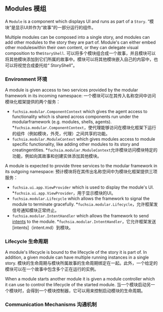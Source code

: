  
## Modules  模组 

A `Module` is a component which displays UI and runs as part of a `Story`.  “模块”是显示UI并作为“故事”的一部分运行的组件。

Multiple modules can be composed into a single story, and modules can add other modules to the story they are part of. Module's can either embed other moduleswithin their own content, or they can delegate visual composition to the`StoryShell`. 可以将多个模块组合成一个故事，并且模块可以将其他模块添加到它们所属的故事中。模块可以将其他模块嵌入自己的内容中，也可以将视觉合成委托给“ StoryShell”。

 
### Environment  环境 

A module is given access to two services provided by the modular framework in its incoming namespace: 一个模块可以在其传入名称空间中访问模块化框架提供的两个服务：

 
*   `fuchsia.modular.ComponentContext` which gives the agent access to functionality which is shared across components run under the modularframework (e.g. modules, shells, agents). *`fuchsia.modular.ComponentContext`，使代理能够访问在模块化框架下运行的组件（例如模块，外壳，代理）之间共享的功能。
*   `fuchsia.modular.ModuleContext` which gives modules access to module specific functionality, like adding other modules to its story and creatingentities. *`fuchsia.modular.ModuleContext`允许模块访问模块特定的功能，例如向其故事和创建实体添加其他模块。

A module is expected to provide three services to the modular framework in its outgoing namespace: 预计模块将在其传出名称空间中为模块化框架提供三项服务：

 
*   `fuchsia.ui.app.ViewProvider` which is used to display the module's UI.  *`fuchsia.ui.app.ViewProvider`，用于显示模块的UI。
*   `fuchsia.modular.Lifecycle` which allows the framework to signal the module to terminate gracefully. *`fuchsia.modular.Lifecycle`，允许框架发信号通知模块正常终止。
*   `fuchsia.modular.IntentHandler` which allows the framework to send [intents](intent.md) to the module. *`fuchsia.modular.IntentHandler`，它允许框架发送[intents]（intent.md）到模块。

 
### Lifecycle  生命周期 

A module's lifecycle is bound to the lifecycle of the story it is part of. In addition, a given module can have multiple running instances in a single story. 模块的生命周期与模块所属故事的生命周期绑定在一起。此外，一个给定的模块可以在一个故事中包含多个正在运行的实例。

When a module starts another module it is given a module controller which it can use to control the lifecycle of the started module. 当一个模块启动另一个模块时，会得到一个模块控制器，它可以用来控制启动模块的生命周期。

 
### Communication Mechanisms  沟通机制 

